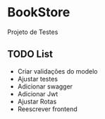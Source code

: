 # BookStore

Projeto de Testes

## TODO List

* Criar validações do modelo
* Ajustar testes
* Adicionar swagger
* Adicionar Jwt
* Ajustar Rotas
* Reescrever frontend